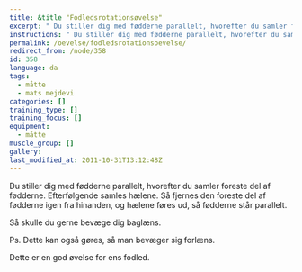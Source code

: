 ```yaml
---
title: &title "Fodledsrotationsøvelse"
excerpt: " Du stiller dig med fødderne parallelt, hvorefter du samler foreste del af fødderne. Efterfølgende samles hælene. Så fjernes den foreste del af fødderne igen fra hinanden, og hælene føres ud, så fødderne står parallelt. "
instructions: " Du stiller dig med fødderne parallelt, hvorefter du samler foreste del af fødderne. Efterfølgende samles hælene. Så fjernes den foreste del af fødderne igen fra hinanden, og hælene føres ud, så fødderne står parallelt. "
permalink: /oevelse/fodledsrotationsoevelse/
redirect_from: /node/358
id: 358
language: da
tags:
  - måtte
  - mats mejdevi
categories: []
training_type: [] 
training_focus: []
equipment:
  - måtte
muscle_group: []
gallery:
last_modified_at: 2011-10-31T13:12:48Z
---
```


 Du stiller dig med fødderne parallelt, hvorefter du samler foreste del af fødderne. Efterfølgende samles hælene. Så fjernes den foreste del af fødderne igen fra hinanden, og hælene føres ud, så fødderne står parallelt.

Så skulle du gerne bevæge dig baglæns.

Ps. Dette kan også gøres, så man bevæger sig forlæns.

Dette er en god øvelse for ens fodled.
